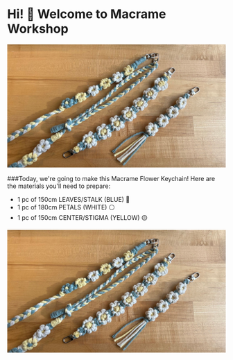 # Hi! 👋 Welcome to Macrame Workshop

![Macrame Flower Keychain](photo/photo_1.jpg)

###Today, we're going to make this Macrame Flower Keychain! Here are the materials you'll need to prepare:

- 1 pc of 150cm LEAVES/STALK (BLUE) 🔵
- 1 pc of 180cm PETALS (WHITE) ⚪
- 1 pc of 150cm CENTER/STIGMA (YELLOW) 🟡

![materials](photo/photo_1.jpg)